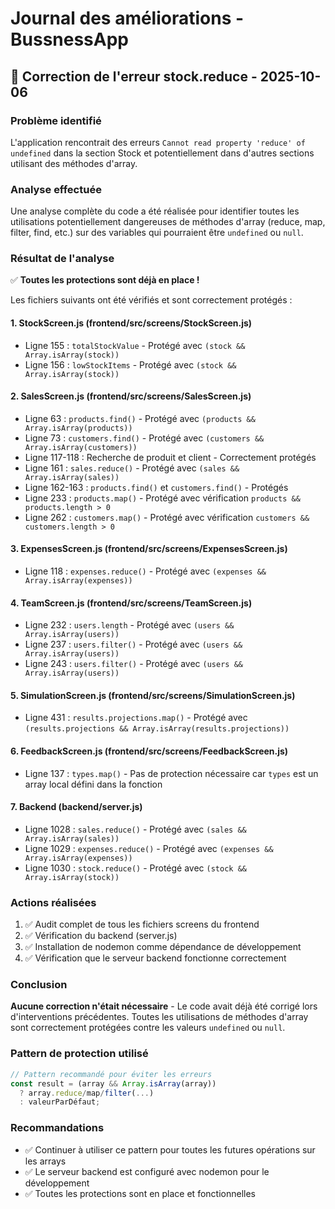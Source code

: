 # Journal des améliorations - BussnessApp

## 🐛 Correction de l'erreur stock.reduce - 2025-10-06

### Problème identifié
L'application rencontrait des erreurs `Cannot read property 'reduce' of undefined` dans la section Stock et potentiellement dans d'autres sections utilisant des méthodes d'array.

### Analyse effectuée
Une analyse complète du code a été réalisée pour identifier toutes les utilisations potentiellement dangereuses de méthodes d'array (reduce, map, filter, find, etc.) sur des variables qui pourraient être `undefined` ou `null`.

### Résultat de l'analyse
✅ **Toutes les protections sont déjà en place !**

Les fichiers suivants ont été vérifiés et sont correctement protégés :

#### 1. **StockScreen.js** (frontend/src/screens/StockScreen.js)
- Ligne 155 : `totalStockValue` - Protégé avec `(stock && Array.isArray(stock))`
- Ligne 156 : `lowStockItems` - Protégé avec `(stock && Array.isArray(stock))`

#### 2. **SalesScreen.js** (frontend/src/screens/SalesScreen.js)
- Ligne 63 : `products.find()` - Protégé avec `(products && Array.isArray(products))`
- Ligne 73 : `customers.find()` - Protégé avec `(customers && Array.isArray(customers))`
- Ligne 117-118 : Recherche de produit et client - Correctement protégés
- Ligne 161 : `sales.reduce()` - Protégé avec `(sales && Array.isArray(sales))`
- Ligne 162-163 : `products.find()` et `customers.find()` - Protégés
- Ligne 233 : `products.map()` - Protégé avec vérification `products && products.length > 0`
- Ligne 262 : `customers.map()` - Protégé avec vérification `customers && customers.length > 0`

#### 3. **ExpensesScreen.js** (frontend/src/screens/ExpensesScreen.js)
- Ligne 118 : `expenses.reduce()` - Protégé avec `(expenses && Array.isArray(expenses))`

#### 4. **TeamScreen.js** (frontend/src/screens/TeamScreen.js)
- Ligne 232 : `users.length` - Protégé avec `(users && Array.isArray(users))`
- Ligne 237 : `users.filter()` - Protégé avec `(users && Array.isArray(users))`
- Ligne 243 : `users.filter()` - Protégé avec `(users && Array.isArray(users))`

#### 5. **SimulationScreen.js** (frontend/src/screens/SimulationScreen.js)
- Ligne 431 : `results.projections.map()` - Protégé avec `(results.projections && Array.isArray(results.projections))`

#### 6. **FeedbackScreen.js** (frontend/src/screens/FeedbackScreen.js)
- Ligne 137 : `types.map()` - Pas de protection nécessaire car `types` est un array local défini dans la fonction

#### 7. **Backend** (backend/server.js)
- Ligne 1028 : `sales.reduce()` - Protégé avec `(sales && Array.isArray(sales))`
- Ligne 1029 : `expenses.reduce()` - Protégé avec `(expenses && Array.isArray(expenses))`
- Ligne 1030 : `stock.reduce()` - Protégé avec `(stock && Array.isArray(stock))`

### Actions réalisées
1. ✅ Audit complet de tous les fichiers screens du frontend
2. ✅ Vérification du backend (server.js)
3. ✅ Installation de nodemon comme dépendance de développement
4. ✅ Vérification que le serveur backend fonctionne correctement

### Conclusion
**Aucune correction n'était nécessaire** - Le code avait déjà été corrigé lors d'interventions précédentes. Toutes les utilisations de méthodes d'array sont correctement protégées contre les valeurs `undefined` ou `null`.

### Pattern de protection utilisé
```javascript
// Pattern recommandé pour éviter les erreurs
const result = (array && Array.isArray(array))
  ? array.reduce/map/filter(...)
  : valeurParDéfaut;
```

### Recommandations
- ✅ Continuer à utiliser ce pattern pour toutes les futures opérations sur les arrays
- ✅ Le serveur backend est configuré avec nodemon pour le développement
- ✅ Toutes les protections sont en place et fonctionnelles

